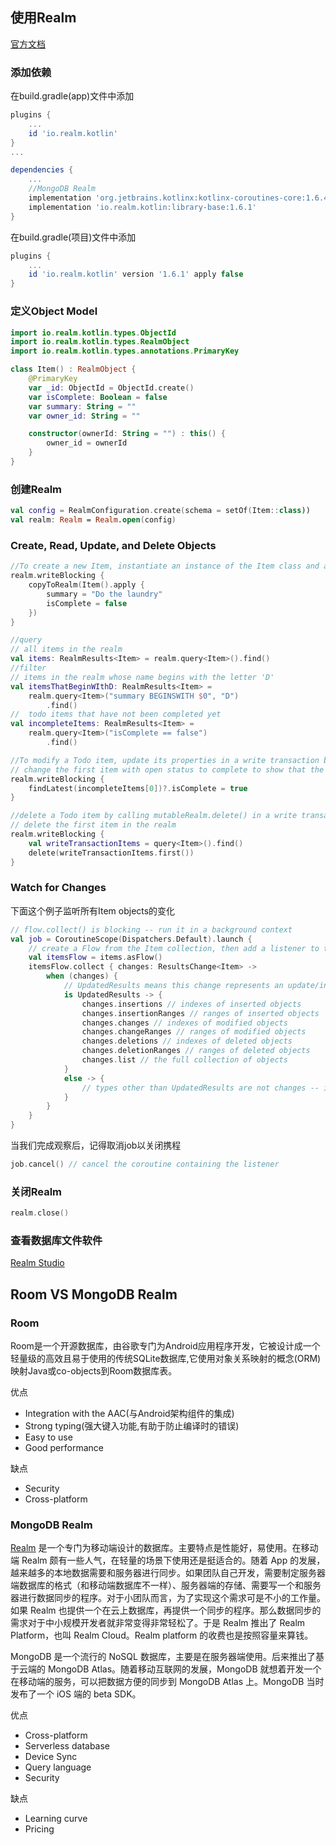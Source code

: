 ## 使用Realm

[官方文档](https://www.mongodb.com/docs/realm/sdk/kotlin/)

### 添加依赖

在build.gradle(app)文件中添加

```groovy
plugins {
	...
    id 'io.realm.kotlin'
}
...

dependencies {
	...
    //MongoDB Realm
    implementation 'org.jetbrains.kotlinx:kotlinx-coroutines-core:1.6.4'
    implementation 'io.realm.kotlin:library-base:1.6.1'
}
```

在build.gradle(项目)文件中添加

```groovy
plugins {
    ...
    id 'io.realm.kotlin' version '1.6.1' apply false
}
```

### 定义Object Model

```kotlin
import io.realm.kotlin.types.ObjectId
import io.realm.kotlin.types.RealmObject
import io.realm.kotlin.types.annotations.PrimaryKey

class Item() : RealmObject {
    @PrimaryKey
    var _id: ObjectId = ObjectId.create()
    var isComplete: Boolean = false
    var summary: String = ""
    var owner_id: String = ""

    constructor(ownerId: String = "") : this() {
        owner_id = ownerId
    }
}
```

### 创建Realm

```kotlin
val config = RealmConfiguration.create(schema = setOf(Item::class))
val realm: Realm = Realm.open(config)
```

### Create, Read, Update, and Delete Objects

```kotlin
//To create a new Item, instantiate an instance of the Item class and add it to the realm in a write transaction block:
realm.writeBlocking {
    copyToRealm(Item().apply {
        summary = "Do the laundry"
        isComplete = false
    })
}

//query
// all items in the realm
val items: RealmResults<Item> = realm.query<Item>().find()
//filter
// items in the realm whose name begins with the letter 'D'
val itemsThatBeginWIthD: RealmResults<Item> =
    realm.query<Item>("summary BEGINSWITH $0", "D")
        .find()
//  todo items that have not been completed yet
val incompleteItems: RealmResults<Item> =
    realm.query<Item>("isComplete == false")
        .find()

//To modify a Todo item, update its properties in a write transaction block:
// change the first item with open status to complete to show that the todo item has been done
realm.writeBlocking {
    findLatest(incompleteItems[0])?.isComplete = true
}

//delete a Todo item by calling mutableRealm.delete() in a write transaction block:
// delete the first item in the realm
realm.writeBlocking {
    val writeTransactionItems = query<Item>().find()
    delete(writeTransactionItems.first())
}
```

### Watch for Changes

下面这个例子监听所有Item objects的变化

```kotlin
// flow.collect() is blocking -- run it in a background context
val job = CoroutineScope(Dispatchers.Default).launch {
    // create a Flow from the Item collection, then add a listener to the Flow
    val itemsFlow = items.asFlow()
    itemsFlow.collect { changes: ResultsChange<Item> ->
        when (changes) {
            // UpdatedResults means this change represents an update/insert/delete operation
            is UpdatedResults -> {
                changes.insertions // indexes of inserted objects
                changes.insertionRanges // ranges of inserted objects
                changes.changes // indexes of modified objects
                changes.changeRanges // ranges of modified objects
                changes.deletions // indexes of deleted objects
                changes.deletionRanges // ranges of deleted objects
                changes.list // the full collection of objects
            }
            else -> {
                // types other than UpdatedResults are not changes -- ignore them
            }
        }
    }
}
```

当我们完成观察后，记得取消job以关闭携程

```kotlin
job.cancel() // cancel the coroutine containing the listener
```

### 关闭Realm

```kotlin
realm.close()
```

### 查看数据库文件软件

[Realm Studio](https://www.mongodb.com/docs/realm/studio/)

## Room VS MongoDB Realm

### Room

Room是一个开源数据库，由谷歌专门为Android应用程序开发，它被设计成一个轻量级的高效且易于使用的传统SQLite数据库,它使用对象关系映射的概念(ORM)映射Java或co-objects到Room数据库表。

优点

+ Integration with the AAC(与Android架构组件的集成)
+ Strong typing(强大键入功能,有助于防止编译时的错误)
+ Easy to use
+ Good performance

缺点

+ Security
+ Cross-platform

### MongoDB Realm

[Realm](https://www.mongodb.com/realm/mobile/database) 是一个专门为移动端设计的数据库。主要特点是性能好，易使用。在移动端 Realm 颇有一些人气，在轻量的场景下使用还是挺适合的。随着 App 的发展，越来越多的本地数据需要和服务器进行同步。如果团队自己开发，需要制定服务器端数据库的格式（和移动端数据库不一样）、服务器端的存储、需要写一个和服务器进行数据同步的程序。对于小团队而言，为了实现这个需求可是不小的工作量。如果 Realm 也提供一个在云上数据库，再提供一个同步的程序。那么数据同步的需求对于中小规模开发者就非常变得非常轻松了。于是 Realm 推出了 Realm Platform，也叫 Realm Cloud。Realm platform 的收费也是按照容量来算钱。

MongoDB 是一个流行的 NoSQL 数据库，主要是在服务器端使用。后来推出了基于云端的 MongoDB Atlas。随着移动互联网的发展，MongoDB 就想着开发一个在移动端的服务，可以把数据方便的同步到 MongoDB Atlas 上。MongoDB 当时发布了一个 iOS 端的 beta SDK。

优点

+ Cross-platform
+ Serverless database
+ Device Sync
+ Query language
+ Security

缺点

+ Learning curve
+ Pricing